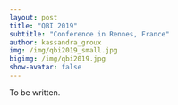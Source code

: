 ```yaml
---
layout: post
title: "QBI 2019"
subtitle: "Conference in Rennes, France"
author: kassandra_groux
img: /img/qbi2019_small.jpg
bigimg: /img/qbi2019.jpg
show-avatar: false
---
```


To be written.
